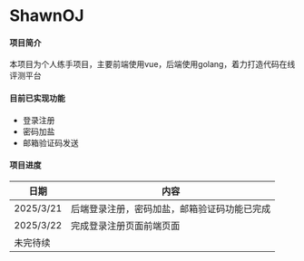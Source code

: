 # ShawnOJ

#### 项目简介

本项目为个人练手项目，主要前端使用vue，后端使用golang，着力打造代码在线评测平台

#### 目前已实现功能

- 登录注册
- 密码加盐
- 邮箱验证码发送



#### 项目进度

| 日期      | 内容                                         |
| --------- | -------------------------------------------- |
| 2025/3/21 | 后端登录注册，密码加盐，邮箱验证码功能已完成 |
| 2025/3/22 | 完成登录注册页面前端页面                     |
| 未完待续  |                                              |